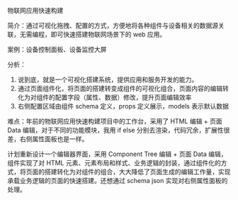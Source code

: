 物联网应用快速构建

简介：通过可视化拖拽、配置的方式，方便地将各种组件与设备相关的数据源关联，无需编程，即可快速搭建物联网场景下的 web 应用。

案例：设备控制面板、设备监控大屏

分析：

1. 说到底，就是一个可视化搭建系统，提供应用和服务开发的能力。
2. 通过页面组件化，将页面的搭建转变成组件的可视化组合，页面内容的编辑转化为对组件的配置字段（属性、数据）修改，提升页面编辑效率
3. 右侧配置区域由组件 schema 定义，props 定义展示，models 表示默认数据	

难点：年前的物联网应用快速构建项目中的工作台，采用了 HTML 编辑 + 页面 Data 编辑，对于不同的功能模块，我用 if else 分别去渲染，代码冗余，扩展性很差，右侧属性面板也是一样。

计划重新设计一个编辑器界面，采用 Component Tree 编辑 + 页面 Data 编辑，组件实现了对 HTML 元素、元素布局和样式、业务逻辑的封装，通过组件化的方式，将页面的搭建转化为对组件的组合，大大降低了页面生成的编辑工作量，实现承载业务逻辑的页面的快速搭建。还想通过 schema json 实现对右侧属性面板的处理。